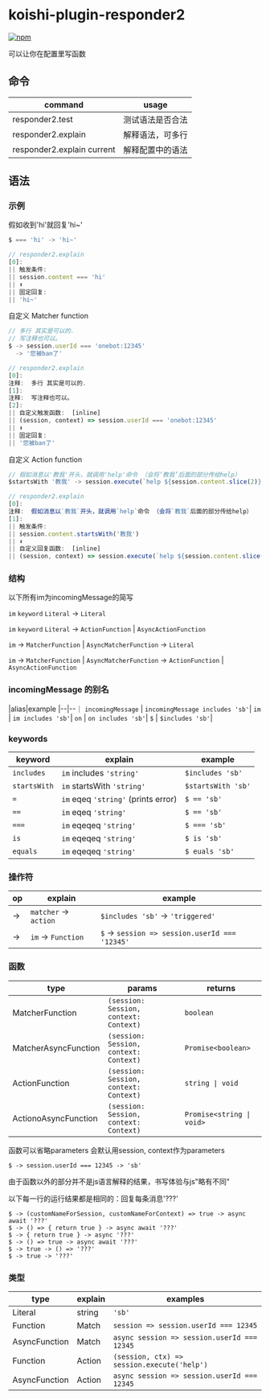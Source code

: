 # koishi-plugin-responder2

[![npm](https://img.shields.io/npm/v/koishi-plugin-responder2?style=flat-square)](https://www.npmjs.com/package/koishi-plugin-responder2)

可以让你在配置里写函数
## 命令
|command|usage|
|--|--|
|responder2.test|测试语法是否合法|
|responder2.explain|解释语法，可多行|
|responder2.explain current|解释配置中的语法|
## 语法
### 示例
假如收到'hi'就回复'hi~'
```js
$ === 'hi' -> 'hi~'
```
```js
// responder2.explain
[0]:
|| 触发条件:
|| session.content === 'hi'
|| ⬇️
|| 固定回复:
|| 'hi~'
```
自定义 Matcher function
```js
// 多行 其实是可以的.
// 写注释也可以。
$ -> session.userId === 'onebot:12345'
  -> '您被ban了'
```
```js
// responder2.explain
[0]:
注释:  多行 其实是可以的.
[1]:
注释:  写注释也可以。
[2]:
|| 自定义触发函数:  [inline] 
|| (session, context) => session.userId === 'onebot:12345'
|| ⬇️
|| 固定回复:
|| '您被ban了'
```
自定义 Action function
```js
// 假如消息以'教我'开头，就调用'help'命令 （会将‘教我’后面的部分传给help）
$startsWith '教我' -> session.execute(`help ${session.content.slice(2)}`)
```
```js
// responder2.explain
[0]:
注释:  假如消息以`教我`开头，就调用`help`命令 （会将`教我`后面的部分传给help）
[1]:
|| 触发条件:
|| session.content.startsWith('教我')
|| ⬇️
|| 自定义回复函数:  [inline] 
|| (session, context) => session.execute(`help ${session.content.slice(2)}`)
```

### 结构
以下所有im为incomingMessage的简写

`im`  `keyword`  `Literal` -> `Literal`

`im`  `keyword`  `Literal` -> `ActionFunction` | `AsyncActionFunction`

`im` -> `MatcherFunction` | `AsyncMatcherFunction` -> `Literal`

`im` -> `MatcherFunction` | `AsyncMatcherFunction` ->  `ActionFunction` | `AsyncActionFunction`

### incomingMessage 的别名
|alias|example
|--|--｜
`incomingMessage`  | `incomingMessage includes 'sb'`|
`im`  | `im includes 'sb'`|
`on`  | `on includes 'sb'`|
`$`   | `$includes 'sb'`|
### keywords
|keyword|explain|example|
|--|--|--|
`includes` | `im` includes `'string'` | `$includes 'sb'`|
`startsWith` | `im` startsWith `'string'` | `$startsWith 'sb'`|
`=` | `im` eqeq `'string'` (prints error) | `$ == 'sb'`|
`==` | `im` eqeq `'string'` | `$ == 'sb'`|
`===` | `im` eqeqeq `'string'` | `$ === 'sb'`|
`is` | `im` eqeqeq `'string'` | `$ is 'sb'`|
`equals` | `im` eqeqeq `'string'` | `$ euals 'sb'`|

### 操作符
|op|explain|example|
|--|--|--|
|->|`matcher` -> `action`|`$includes 'sb'` -> `'triggered'`|
|->|`im` -> `Function`|`$` -> `session => session.userId === '12345'`|

### 函数
|type|params|returns|
|--|--|--|
|MatcherFunction|`(session: Session, context: Context)`| `boolean`
|MatcherAsyncFunction|`(session: Session, context: Context)`| `Promise<boolean>`
|ActionFunction|`(session: Session, context: Context)`| `string \| void`
|ActionoAsyncFunction|`(session: Session, context: Context)`| `Promise<string \| void>`

函数可以省略parameters 会默认用session, context作为parameters
```
$ -> session.userId === 12345 -> 'sb'
```
由于函数以外的部分并不是js语言解释的结果，书写体验与js"略有不同"

以下每一行的运行结果都是相同的：回复每条消息'???'
```
$ -> (customNameForSession, customNameForContext) => true -> async await '???'
$ -> () => { return true } -> async await '???'
$ -> { return true } -> async '???'
$ -> () => true -> async await '???'
$ -> true -> () => '???'
$ -> true -> '???'
```

### 类型
|type|explain|examples|
|--|--|--|
|Literal| string | `'sb'`|
|Function| Match | `session => session.userId === 12345`|
|AsyncFunction| Match | `async session => session.userId === 12345`|
|Function| Action | `(session, ctx) => session.execute('help')`|
|AsyncFunction| Action | `async session => session.userId === 12345`|